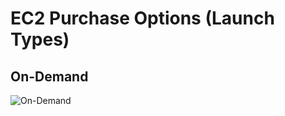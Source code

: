 # EC2 Purchase Options (Launch Types)

## On-Demand

![On-Demand](https://github.com/williammunozr/aws-sa-pro/blob/master/07-ComputeScalingLoadBalancing/00_LearningAids/EC2PurchaseOptions1.png)
